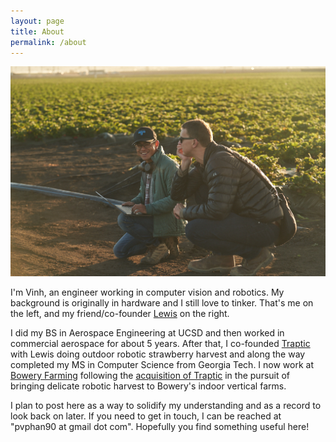 ```yaml
---
layout: page
title: About
permalink: /about
---
```


![in the field](assets/img/vinhlewis.jpg)

I'm Vinh, an engineer working in computer vision and robotics.
My background is originally in hardware and I still love to tinker.
That's me on the left, and my friend/co-founder [Lewis](https://twitter.com/lewisdotai) on the right.


I did my BS in Aerospace Engineering at UCSD and then worked in commercial aerospace for about 5 years.
After that, I co-founded [Traptic](https://www.traptic.com/) with Lewis doing outdoor robotic strawberry harvest and along the way completed my MS in Computer Science from Georgia Tech.
I now work at [Bowery Farming](https://boweryfarming.com/) following the [acquisition of Traptic](https://techcrunch.com/2022/02/16/following-acquisition-by-bowery-traptics-strawberry-picking-robotics-move-into-vertical-farming/) in the pursuit of bringing delicate robotic harvest to Bowery's indoor vertical farms.


I plan to post here as a way to solidify my understanding and as a record to look back on later.
If you need to get in touch, I can be reached at "pvphan90 at gmail dot com".
Hopefully you find something useful here!

